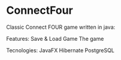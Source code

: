 # ConnectFour

Classic Connect FOUR game written in java:

Features:
Save & Load Game
The game

Tecnologies:
JavaFX
Hibernate
PostgreSQL
